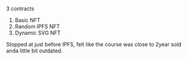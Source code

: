 3 contracts

1. Basic NFT
2. Random IPFS NFT
3. Dynamic SVG NFT


Stopped at just before IPFS, felt like the course was close to 2year sold anda little bit outdated.
